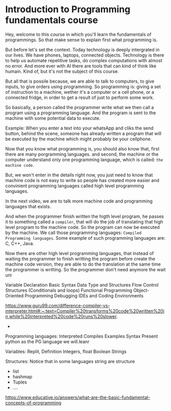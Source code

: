 # Introduction to Programming fundamentals course

Hey, welcome to this course in which you'll learn the fundamentals of programmings.
So that make sense to explain first what programming is.

But before let's set the context.
Today technology is deeply intergrated in our lives. We have phones, laptops, 
connected objects. Technology is there to help us automate repetitive tasks, do
complex computations with almost no error. And more ever with AI there are tools
that can kind of think like humain. Kind of, but it's not the subject of this course.

But all that is possile because, we are able to talk to computers, to give inputs, to give orders
using programming.
So programming is: giving a set of instruction to a machine, wether it's a computer or a cell phone,
or a connected fridge, in order to get a result of just to perform some work.


So basically, a person called the programmer write what we then call a program
using a programming language. And the program is sent to the machine with some
potential data to execute.

Example: When you enter a text into your whatsApp and cliks the send button, behind the scene,
someone has already written a program that will be executed by the machine which might probably be your
cellphone.

Now that you know what programming is, you should also know that,
first there are many porgramming languages.
and second, the machine or the computer understand only one programming language, which is called: `the machine code`.

But, we won't enter in the details right now, you just need to know that machine code is not easy to write so people
has created more easier and convinient programming languages called high level programming languages.

In the next video, we are to talk more machine code and programming languages that exists.


And when the programmer finish written the higth level program, he passes it to something called a `compiler`, that
will do the job of translating that high level program to the machine code. So the program can now be executed by the machine.
We call those programming languages: `Compiled Programming languages`.
Some example of such programming languages are: C, C++, Java.

Now there are other high level programming languages, that instead of waiting the programmer to finish writting the 
program before create the machine code version, they are able to do the translation at the same time the programmer is writting.
So the programmer don't need anymore the wait uni




Variable Declaration
Basic Syntax
Data Type and Structures
Flow Control Structures (Conditionals and loops)
Functional Programming
Object-Oriented Programming
Debugging
IDEs and Coding Environments


https://www.guru99.com/difference-compiler-vs-interpreter.html#:~:text=Compiler%20transforms%20code%20written%20in,while%20interpreted%20code%20runs%20slower.


- 

Programming languages:
Interpreted
Compiles
Examples
Syntax
Present python as the PG language we will.leanr

Variables:
Replit,
Definition
Integers, float
Boolean
Strings

Structures:
Notice that in some languages string are structure
- list
- hashmap
- Tuples
- ....






https://www.educative.io/answers/what-are-the-basic-fundamental-concepts-of-programming

